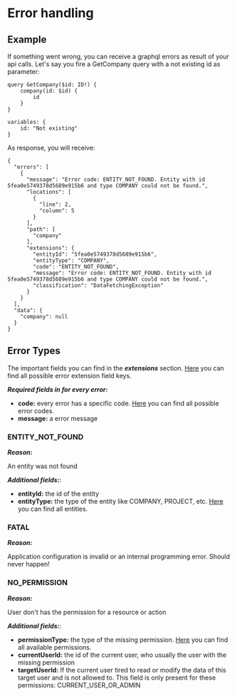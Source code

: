 # Error handling

## Example

If something went wrong, you can receive a graphql errors as result of your api calls.
Let's say you fire a GetCompany query with a not existing id as parameter:
```
query GetCompany($id: ID!) {
    company(id: $id) {
        id
    }
}

variables: {
    id: "Not existing"
}
```
As response, you will receive:
```
{
  "errors": [
    {
      "message": "Error code: ENTITY_NOT_FOUND. Entity with id 5fea0e5749378d5689e915b6 and type COMPANY could not be found.",
      "locations": [
        {
          "line": 2,
          "column": 5
        }
      ],
      "path": [
        "company"
      ],
      "extensions": {
        "entityId": "5fea0e5749378d5689e915b6",
        "entityType": "COMPANY",
        "code": "ENTITY_NOT_FOUND",
        "message": "Error code: ENTITY_NOT_FOUND. Entity with id 5fea0e5749378d5689e915b6 and type COMPANY could not be found.",
        "classification": "DataFetchingException"
      }
    }
  ],
  "data": {
    "company": null
  }
}
```

## Error Types
The important fields you can find in the **_extensions_** section. [Here](../src/main/kotlin/de/byteleaf/companyon/common/error/ErrorExtensionKey.kt) you can find all possible error extension field keys.

**_Required fields in for every error:_**
+ **code:** every error has a specific code. [Here](../src/main/kotlin/de/byteleaf/companyon/auth/permission/PermissionType.kt) you can find all possible error codes.
+ **message:** a error message

### ENTITY_NOT_FOUND
**_Reason:_**

An entity was not found

**_Additional fields:_**:
+ **entityId:** the id of the entity
+ **entityType:** the type of the entity like COMPANY, PROJECT, etc. [Here](../src/main/kotlin/de/byteleaf/companyon/common/entity/EntityType.kt) you can find all entities.

### FATAL
**_Reason:_**

Application configuration is invalid or an internal programming error. Should never happen!

### NO_PERMISSION
**_Reason:_**

User don't has the permission for a resource or action

**_Additional fields:_**:
+ **permissionType:** the type of the missing permission. [Here](../src/main/kotlin/de/byteleaf/companyon/auth/permission/PermissionType.kt) you can find all available permissions.
+ **currentUserId:** the id of the current user, who usually the user with the missing permission
+ **targetUserId:** If the current user tired to read or modify the data of this target user and is not allowed to.
  This field is only present for these permissions: CURRENT_USER_OR_ADMIN
